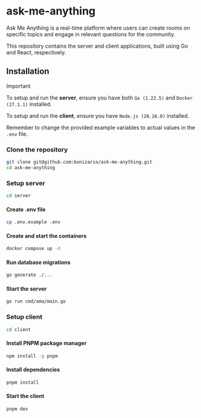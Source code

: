 # ask-me-anything

Ask Me Anything is a real-time platform where users can create rooms on specific topics and engage in relevant questions for the community.

This repository contains the server and client applications, built using Go and React, respectively.

## Installation

> [!IMPORTANT]
> To setup and run the **server**, ensure you have both `Go (1.22.5)` and `Docker (27.1.1)` installed.
>
> To setup and run the **client**, ensure you have `Node.js (20.16.0)` installed.
>
> Remember to change the provided example variables to actual values ​​in the `.env` file.

### Clone the repository

```sh
git clone git@github.com:bonizario/ask-me-anything.git
cd ask-me-anything
```

### Setup server

```sh
cd server
```

#### Create .env file

```sh
cp .env.example .env
```

#### Create and start the containers

```sh
docker compose up -d
```

#### Run database migrations

```sh
go generate ./...
```

#### Start the server

```sh
go run cmd/ama/main.go
```

### Setup client

```sh
cd client
```

#### Install PNPM package manager

```sh
npm install -g pnpm
```

#### Install dependencies

```sh
pnpm install
```

#### Start the client

```sh
pnpm dev
```
